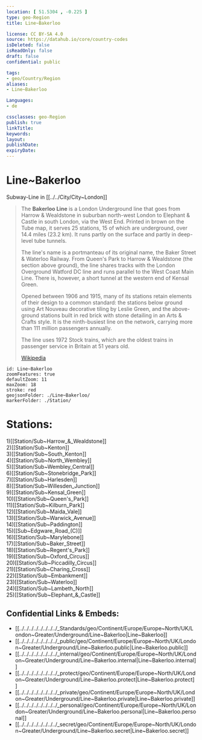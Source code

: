 ```yaml
---
location: [ 51.5304 , -0.225 ] 
type: geo-Region
title: Line~Bakerloo

license: CC BY-SA 4.0
source: https://datahub.io/core/country-codes
isDeleted: false
isReadOnly: false
draft: false
confidential: public

tags:
- geo/Country/Region
aliases:
- Line~Bakerloo

Languages:
- de

cssclasses: geo-Region
publish: true
linkTitle: 
keywords: 
layout: 
publishDate: 
expiryDate: 
---
```


# Line~Bakerloo

Subway-Line in [[../../City/City~London]] 

> The **Bakerloo Line** is a London Underground line that goes from Harrow & Wealdstone in suburban north-west London to Elephant & Castle in south London, via the West End. Printed in brown on the Tube map, it serves 25 stations, 15 of which are underground, over 14.4 miles (23.2 km). It runs partly on the surface and partly in deep-level tube tunnels.
>
> The line's name is a portmanteau of its original name, the Baker Street & Waterloo Railway. From Queen's Park to Harrow & Wealdstone (the section above ground), the line shares tracks with the London Overground Watford DC line and runs parallel to the West Coast Main Line. There is, however, a short tunnel at the western end of Kensal Green.
>
> Opened between 1906 and 1915, many of its stations retain elements of their design to a common standard: the stations below ground using Art Nouveau decorative tiling by Leslie Green, and the above-ground stations built in red brick with stone detailing in an Arts & Crafts style. It is the ninth-busiest line on the network, carrying more than 111 million passengers annually.
>
> The line uses 1972 Stock trains, which are the oldest trains in passenger service in Britain at 51 years old.
>
> [Wikipedia](https://en.wikipedia.org/wiki/Bakerloo%20line)

```leaflet
id: Line~Bakerloo
zoomFeatures: true 
defaultZoom: 11 
maxZoom: 18
stroke: red
geojsonFolder: ./Line~Bakerloo/
markerFolder: ./Station/
```


# Stations:
1)[[Station/Sub~Harrow_&_Wealdstone]]  
2)[[Station/Sub~Kenton]]  
3)[[Station/Sub~South_Kenton]]  
4)[[Station/Sub~North_Wembley]]  
5)[[Station/Sub~Wembley_Central]]  
6)[[Station/Sub~Stonebridge_Park]]  
7)[[Station/Sub~Harlesden]]  
8)[[Station/Sub~Willesden_Junction]]  
9)[[Station/Sub~Kensal_Green]]  
10)[[Station/Sub~Queen's_Park]]  
11)[[Station/Sub~Kilburn_Park]]  
12)[[Station/Sub~Maida_Vale]]  
13)[[Station/Sub~Warwick_Avenue]]  
14)[[Station/Sub~Paddington]]  
15)[[Sub~Edgware_Road_(C)]]  
16)[[Station/Sub~Marylebone]]  
17)[[Station/Sub~Baker_Street]]  
18)[[Station/Sub~Regent's_Park]]  
19)[[Station/Sub~Oxford_Circus]]  
20)[[Station/Sub~Piccadilly_Circus]]  
21)[[Station/Sub~Charing_Cross]]  
22)[[Station/Sub~Embankment]]  
23)[[Station/Sub~Waterloo]]  
24)[[Station/Sub~Lambeth_North]]  
25)[[Station/Sub~Elephant_&_Castle]]  



## Confidential Links & Embeds: 
- [[../../../../../../../../_Standards/geo/Continent/Europe/Europe~North/UK/London~Greater/Underground/Line~Bakerloo|Line~Bakerloo]] 
- [[../../../../../../../../_public/geo/Continent/Europe/Europe~North/UK/London~Greater/Underground/Line~Bakerloo.public|Line~Bakerloo.public]] 
- [[../../../../../../../../_internal/geo/Continent/Europe/Europe~North/UK/London~Greater/Underground/Line~Bakerloo.internal|Line~Bakerloo.internal]] 
- [[../../../../../../../../_protect/geo/Continent/Europe/Europe~North/UK/London~Greater/Underground/Line~Bakerloo.protect|Line~Bakerloo.protect]] 
- [[../../../../../../../../_private/geo/Continent/Europe/Europe~North/UK/London~Greater/Underground/Line~Bakerloo.private|Line~Bakerloo.private]] 
- [[../../../../../../../../_personal/geo/Continent/Europe/Europe~North/UK/London~Greater/Underground/Line~Bakerloo.personal|Line~Bakerloo.personal]] 
- [[../../../../../../../../_secret/geo/Continent/Europe/Europe~North/UK/London~Greater/Underground/Line~Bakerloo.secret|Line~Bakerloo.secret]] 
